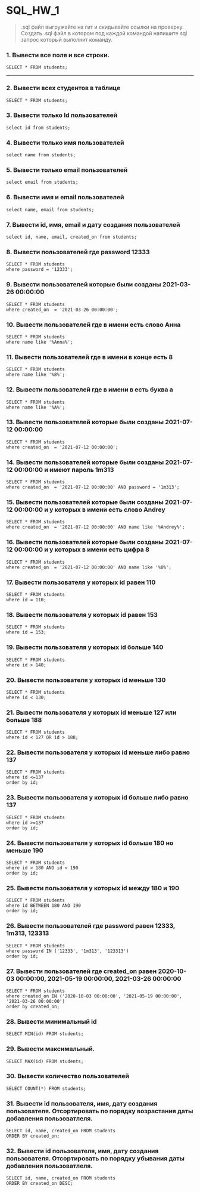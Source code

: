 # SQL_HW_1
> .sql файл выгружайте на гит и скидывайте ссылки на проверку.
> Создать .sql файл в котором под каждой командой напишите sql запрос который выполнит команду.

### 1. Вывести все поля и все строки.
```
SELECT * FROM students;
```
___
### 2. Вывести всех студентов в таблице
```
SELECT * FROM students;
```
### 3. Вывести только Id пользователей
```
select id from students;
```
### 4. Вывести только имя пользователей
```
select name from students;
```
### 5. Вывести только email пользователей
```
select email from students;
```
### 6. Вывести имя и email пользователей
```
select name, email from students;
```
### 7. Вывести id, имя, email и дату создания пользователей
```
select id, name, email, created_on from students;
```
### 8. Вывести пользователей где password 12333
```
SELECT * FROM students
where password = '12333';
```
### 9. Вывести пользователей которые были созданы 2021-03-26 00:00:00
```
SELECT * FROM students
where created_on  = '2021-03-26 00:00:00';
```
### 10. Вывести пользователей где в имени есть слово Анна
```
SELECT * FROM students
where name like '%Anna%';
```
### 11. Вывести пользователей где в имени в конце есть 8
```
SELECT * FROM students
where name like '%8%';
```
### 12. Вывести пользователей где в имени в есть буква а
```
SELECT * FROM students
where name like '%A%';
```
### 13. Вывести пользователей которые были созданы 2021-07-12 00:00:00
```
SELECT * FROM students
where created_on  = '2021-07-12 00:00:00';
```
### 14. Вывести пользователей которые были созданы 2021-07-12 00:00:00 и имеют пароль 1m313
```
SELECT * FROM students
where created_on  = '2021-07-12 00:00:00' AND password = '1m313';
```
### 15. Вывести пользователей которые были созданы 2021-07-12 00:00:00 и у которых в имени есть слово Andrey
```
SELECT * FROM students
where created_on  = '2021-07-12 00:00:00' AND name like '%Andrey%';
```
### 16. Вывести пользователей которые были созданы 2021-07-12 00:00:00 и у которых в имени есть цифра 8
```
SELECT * FROM students
where created_on  = '2021-07-12 00:00:00' AND name like '%8%';
```
### 17. Вывести пользователя у которых id равен 110
```
SELECT * FROM students
where id = 110;
```
### 18. Вывести пользователя у которых id равен 153
```
SELECT * FROM students
where id = 153;
```
### 19. Вывести пользователя у которых id больше 140
```
SELECT * FROM students
where id > 140;
```
### 20. Вывести пользователя у которых id меньше 130
```
SELECT * FROM students
where id < 130;
```
### 21. Вывести пользователя у которых id меньше 127 или больше 188
```
SELECT * FROM students
where id < 127 OR id > 188;
```
### 22. Вывести пользователя у которых id меньше либо равно 137
```
SELECT * FROM students
where id <=137
order by id;
```
### 23. Вывести пользователя у которых id больше либо равно 137
```
SELECT * FROM students
where id >=137
order by id;
```
### 24. Вывести пользователя у которых id больше 180 но меньше 190
```
SELECT * FROM students
where id > 180 AND id < 190
order by id;
```
### 25. Вывести пользователя у которых id между 180 и 190
```
SELECT * FROM students
where id BETWEEN 180 AND 190
order by id;
```
### 26. Вывести пользователей где password равен 12333, 1m313, 123313
```
SELECT * FROM students
where password IN ('12333', '1m313', '123313')
order by id;
```
### 27. Вывести пользователей где created_on равен 2020-10-03 00:00:00, 2021-05-19 00:00:00, 2021-03-26 00:00:00
```
SELECT * FROM students
where created_on IN ('2020-10-03 00:00:00', '2021-05-19 00:00:00', '2021-03-26 00:00:00')
order by created_on;
```
### 28. Вывести минимальный id 
```
SELECT MIN(id) FROM students;
```
### 29. Вывести максимальный.
```
SELECT MAX(id) FROM students;
```
### 30. Вывести количество пользователей
```
SELECT COUNT(*) FROM students;
```
### 31. Вывести id пользователя, имя, дату создания пользователя. Отсортировать по порядку возрастания даты добавления пользоватлеля.
```
SELECT id, name, created_on FROM students
ORDER BY created_on;
```
### 32. Вывести id пользователя, имя, дату создания пользователя. Отсортировать по порядку убывания даты добавления пользоватлеля.
```
SELECT id, name, created_on FROM students
ORDER BY created_on DESC;
```
